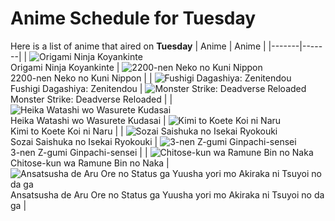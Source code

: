 # Anime Schedule for Tuesday
Here is a list of anime that aired on **Tuesday** 
| Anime | Anime |
|-------|-------|
| ![Origami Ninja Koyankinte](https://cdn.myanimelist.net/images/anime/1860/106477.webp)<br>Origami Ninja Koyankinte | ![2200-nen Neko no Kuni Nippon](https://cdn.myanimelist.net/images/anime/1967/152249.webp)<br>2200-nen Neko no Kuni Nippon |
| ![Fushigi Dagashiya: Zenitendou](https://cdn.myanimelist.net/images/anime/1602/150098.webp)<br>Fushigi Dagashiya: Zenitendou | ![Monster Strike: Deadverse Reloaded](https://cdn.myanimelist.net/images/anime/1090/151875.webp)<br>Monster Strike: Deadverse Reloaded |
| ![Heika Watashi wo Wasurete Kudasai](https://cdn.myanimelist.net/images/anime/1889/151926.webp)<br>Heika Watashi wo Wasurete Kudasai | ![Kimi to Koete Koi ni Naru](https://cdn.myanimelist.net/images/anime/1334/151773.webp)<br>Kimi to Koete Koi ni Naru |
| ![Sozai Saishuka no Isekai Ryokouki](https://cdn.myanimelist.net/images/anime/1289/151136.webp)<br>Sozai Saishuka no Isekai Ryokouki | ![3-nen Z-gumi Ginpachi-sensei](https://cdn.myanimelist.net/images/anime/1643/151547.webp)<br>3-nen Z-gumi Ginpachi-sensei |
| ![Chitose-kun wa Ramune Bin no Naka](https://cdn.myanimelist.net/images/anime/1015/151233.webp)<br>Chitose-kun wa Ramune Bin no Naka | ![Ansatsusha de Aru Ore no Status ga Yuusha yori mo Akiraka ni Tsuyoi no da ga](https://cdn.myanimelist.net/images/anime/1276/151118.webp)<br>Ansatsusha de Aru Ore no Status ga Yuusha yori mo Akiraka ni Tsuyoi no da ga |
